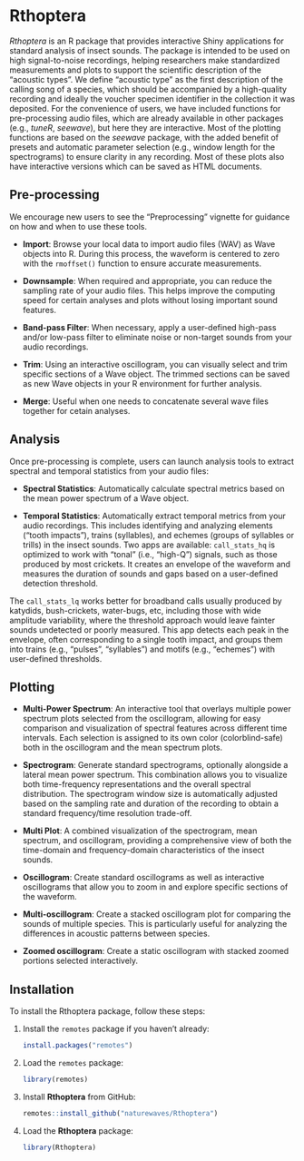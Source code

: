 
<!-- README.md is generated from README.Rmd. Please edit that file -->

# Rthoptera

<!-- badges: start -->
<!-- 
[![R-CMD-check](https://github.com/naturewaves/Rthoptera/actions/workflows/R-CMD-check.yaml/badge.svg)](https://github.com/naturewaves/Rthoptera/actions/workflows/R-CMD-check.yaml)
[![Codecov test coverage](https://codecov.io/gh/naturewaves/Rthoptera/graph/badge.svg)](https://app.codecov.io/gh/naturewaves/Rthoptera)
&#10;-->
<!-- badges: end -->

*Rthoptera* is an R package that provides interactive Shiny applications
for standard analysis of insect sounds. The package is intended to be
used on high signal-to-noise recordings, helping researchers make
standardized measurements and plots to support the scientific
description of the “acoustic types”. We define “acoustic type” as the
first description of the calling song of a species, which should be
accompanied by a high-quality recording and ideally the voucher specimen
identifier in the collection it was deposited. For the convenience of
users, we have included functions for pre-processing audio files, which
are already available in other packages (e.g., *tuneR*, *seewave*), but
here they are interactive. Most of the plotting functions are based on
the *seewave* package, with the added benefit of presets and automatic
parameter selection (e.g., window length for the spectrograms) to ensure
clarity in any recording. Most of these plots also have interactive
versions which can be saved as HTML documents.

## Pre-processing

We encourage new users to see the “Preprocessing” vignette for guidance
on how and when to use these tools.

- **Import**: Browse your local data to import audio files (WAV) as Wave
  objects into R. During this process, the waveform is centered to zero
  with the `rmoffset()` function to ensure accurate measurements.

- **Downsample**: When required and appropriate, you can reduce the
  sampling rate of your audio files. This helps improve the computing
  speed for certain analyses and plots without losing important sound
  features.

- **Band-pass Filter**: When necessary, apply a user-defined high-pass
  and/or low-pass filter to eliminate noise or non-target sounds from
  your audio recordings.

- **Trim**: Using an interactive oscillogram, you can visually select
  and trim specific sections of a Wave object. The trimmed sections can
  be saved as new Wave objects in your R environment for further
  analysis.

- **Merge**: Useful when one needs to concatenate several wave files
  together for cetain analyses.

## Analysis

Once pre-processing is complete, users can launch analysis tools to
extract spectral and temporal statistics from your audio files:

- **Spectral Statistics**: Automatically calculate spectral metrics
  based on the mean power spectrum of a Wave object.

- **Temporal Statistics**: Automatically extract temporal metrics from
  your audio recordings. This includes identifying and analyzing
  elements (“tooth impacts”), trains (syllables), and echemes (groups of
  syllables or trills) in the insect sounds. Two apps are available:
  `call_stats_hq` is optimized to work with “tonal” (i.e., “high-Q”)
  signals, such as those produced by most crickets. It creates an
  envelope of the waveform and measures the duration of sounds and gaps
  based on a user-defined detection threshold.

The `call_stats_lq` works better for broadband calls usually produced by
katydids, bush-crickets, water-bugs, etc, including those with wide
amplitude variability, where the threshold approach would leave fainter
sounds undetected or poorly measured. This app detects each peak in the
envelope, often corresponding to a single tooth impact, and groups them
into trains (e.g., “pulses”, “syllables”) and motifs (e.g., “echemes”)
with user-defined thresholds.

## Plotting

- **Multi-Power Spectrum**: An interactive tool that overlays multiple
  power spectrum plots selected from the oscillogram, allowing for easy
  comparison and visualization of spectral features across different
  time intervals. Each selection is assigned to its own color
  (colorblind-safe) both in the oscillogram and the mean spectrum plots.

- **Spectrogram**: Generate standard spectrograms, optionally alongside
  a lateral mean power spectrum. This combination allows you to
  visualize both time-frequency representations and the overall spectral
  distribution. The spectrogram window size is automatically adjusted
  based on the sampling rate and duration of the recording to obtain a
  standard frequency/time resolution trade-off.

- **Multi Plot**: A combined visualization of the spectrogram, mean
  spectrum, and oscillogram, providing a comprehensive view of both the
  time-domain and frequency-domain characteristics of the insect sounds.

- **Oscillogram**: Create standard oscillograms as well as interactive
  oscillograms that allow you to zoom in and explore specific sections
  of the waveform.

- **Multi-oscillogram**: Create a stacked oscillogram plot for comparing
  the sounds of multiple species. This is particularly useful for
  analyzing the differences in acoustic patterns between species.

- **Zoomed oscillogram**: Create a static oscillogram with stacked
  zoomed portions selected interactively.

## Installation

To install the Rthoptera package, follow these steps:

1.  Install the `remotes` package if you haven’t already:

    ``` r
    install.packages("remotes")
    ```

2.  Load the `remotes` package:

    ``` r
    library(remotes)
    ```

3.  Install **Rthoptera** from GitHub:

    ``` r
    remotes::install_github("naturewaves/Rthoptera")
    ```

4.  Load the **Rthoptera** package:

    ``` r
    library(Rthoptera)
    ```
